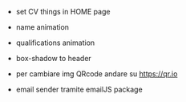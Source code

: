 -  set CV things in HOME page
-  name animation
-  qualifications animation
-  box-shadow to header

-  per cambiare img QRcode andare su https://qr.io
-  email sender tramite emailJS package
